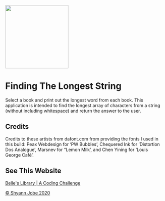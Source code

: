 <img src="/Images/BLwriting.png" width="200">

# Finding The Longest String

Select a book and print out the longest word from each book. This application is intended to find the longest array of characters from a string (without including whitespace) and return the answer to the user.

## Credits
Credits to these artists from dafont.com from providing the fonts I used in this build: Peax Webdesign for ‘PW Bubbles’, Chequered Ink for ‘Distortion Dos Analogue’, Marsnev for “Lemon Milk’, and Chen Yining for ‘Louis George Café’.

## See This Website
[Belle's Library | A Coding Challenge](https://belleslibrary.netlify.app)

[© Shyann Jobe 2020](https://shyann.netlify.app)
